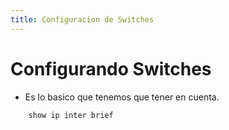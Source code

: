 ```yaml
---
title: Configuracion de Switches
---
```


# Configurando Switches

- Es lo basico que tenemos que tener en cuenta.

```bash
    show ip inter brief

```